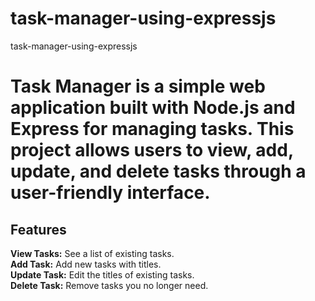 # task-manager-using-expressjs
task-manager-using-expressjs
# Task Manager is a simple web application built with Node.js and Express for managing tasks. This project allows users to view, add, update, and delete tasks through a user-friendly interface. 
## Features  
**View Tasks:** See a list of existing tasks.  
**Add Task:** Add new tasks with titles.  
**Update Task:** Edit the titles of existing tasks.  
**Delete Task:** Remove tasks you no longer need.
